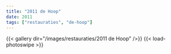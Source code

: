 ```yaml
---
title: "2011 de Hoop"
date: 2011
tags: ["restauraties", "de-hoop"]
---
```


{{< gallery dir="/images/restauraties/2011 de Hoop" />}}
{{< load-photoswipe >}}